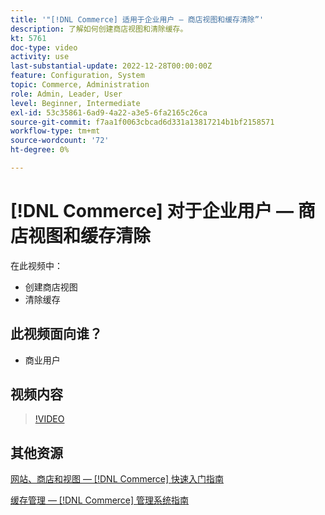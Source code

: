 ```yaml
---
title: '"[!DNL Commerce] 适用于企业用户 — 商店视图和缓存清除”'
description: 了解如何创建商店视图和清除缓存。
kt: 5761
doc-type: video
activity: use
last-substantial-update: 2022-12-28T00:00:00Z
feature: Configuration, System
topic: Commerce, Administration
role: Admin, Leader, User
level: Beginner, Intermediate
exl-id: 53c35861-6ad9-4a22-a3e5-6fa2165c26ca
source-git-commit: f7aa1f0063cbcad6d331a13817214b1bf2158571
workflow-type: tm+mt
source-wordcount: '72'
ht-degree: 0%

---
```


# [!DNL Commerce] 对于企业用户 — 商店视图和缓存清除

在此视频中：

- 创建商店视图
- 清除缓存

## 此视频面向谁？

- 商业用户

## 视频内容

>[!VIDEO](https://video.tv.adobe.com/v/35946?quality=12&learn=on)

## 其他资源

[网站、商店和视图 —  [!DNL Commerce] 快速入门指南](https://experienceleague.adobe.com/docs/commerce-admin/start/setup/websites-stores-views.html)

[缓存管理 —  [!DNL Commerce] 管理系统指南](https://experienceleague.adobe.com/docs/commerce-admin/systems/tools/cache-management.html)
